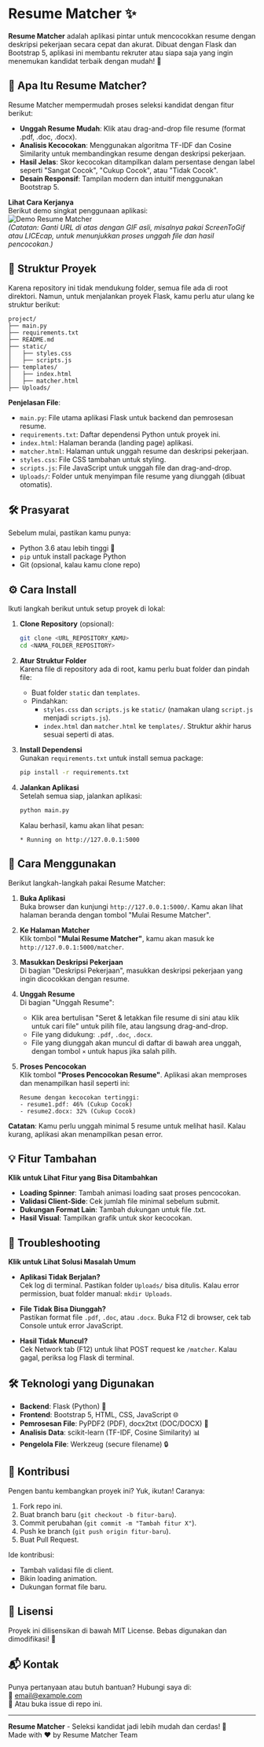 # Resume Matcher ✨

**Resume Matcher** adalah aplikasi pintar untuk mencocokkan resume dengan deskripsi pekerjaan secara cepat dan akurat. Dibuat dengan Flask dan Bootstrap 5, aplikasi ini membantu rekruter atau siapa saja yang ingin menemukan kandidat terbaik dengan mudah! 🚀

## 🎯 Apa Itu Resume Matcher?

Resume Matcher mempermudah proses seleksi kandidat dengan fitur berikut:

- **Unggah Resume Mudah**: Klik atau drag-and-drop file resume (format .pdf, .doc, .docx).
- **Analisis Kecocokan**: Menggunakan algoritma TF-IDF dan Cosine Similarity untuk membandingkan resume dengan deskripsi pekerjaan.
- **Hasil Jelas**: Skor kecocokan ditampilkan dalam persentase dengan label seperti "Sangat Cocok", "Cukup Cocok", atau "Tidak Cocok".
- **Desain Responsif**: Tampilan modern dan intuitif menggunakan Bootstrap 5.

**Lihat Cara Kerjanya**\
Berikut demo singkat penggunaan aplikasi:\
![Demo Resume Matcher](https://imgur.com/a/pfsffDJ)  
*(Catatan: Ganti URL di atas dengan GIF asli, misalnya pakai ScreenToGif atau LICEcap, untuk menunjukkan proses unggah file dan hasil pencocokan.)*

## 📂 Struktur Proyek

Karena repository ini tidak mendukung folder, semua file ada di root direktori. Namun, untuk menjalankan proyek Flask, kamu perlu atur ulang ke struktur berikut:

```
project/
├── main.py
├── requirements.txt
├── README.md
├── static/
│   ├── styles.css
│   ├── scripts.js
├── templates/
│   ├── index.html
│   ├── matcher.html
├── Uploads/
```

**Penjelasan File**:

- `main.py`: File utama aplikasi Flask untuk backend dan pemrosesan resume.
- `requirements.txt`: Daftar dependensi Python untuk proyek ini.
- `index.html`: Halaman beranda (landing page) aplikasi.
- `matcher.html`: Halaman untuk unggah resume dan deskripsi pekerjaan.
- `styles.css`: File CSS tambahan untuk styling.
- `scripts.js`: File JavaScript untuk unggah file dan drag-and-drop.
- `Uploads/`: Folder untuk menyimpan file resume yang diunggah (dibuat otomatis).

## 🛠️ Prasyarat

Sebelum mulai, pastikan kamu punya:

- Python 3.6 atau lebih tinggi 🐍
- `pip` untuk install package Python
- Git (opsional, kalau kamu clone repo)

## ⚙️ Cara Install

Ikuti langkah berikut untuk setup proyek di lokal:

1. **Clone Repository** (opsional):

   ```bash
   git clone <URL_REPOSITORY_KAMU>
   cd <NAMA_FOLDER_REPOSITORY>
   ```

2. **Atur Struktur Folder**\
   Karena file di repository ada di root, kamu perlu buat folder dan pindah file:

   - Buat folder `static` dan `templates`.
   - Pindahkan:
     - `styles.css` dan `scripts.js` ke `static/` (namakan ulang `script.js` menjadi `scripts.js`).
     - `index.html` dan `matcher.html` ke `templates/`.
   Struktur akhir harus sesuai seperti di atas.

3. **Install Dependensi**\
   Gunakan `requirements.txt` untuk install semua package:

   ```bash
   pip install -r requirements.txt
   ```

4. **Jalankan Aplikasi**\
   Setelah semua siap, jalankan aplikasi:

   ```bash
   python main.py
   ```

   Kalau berhasil, kamu akan lihat pesan:

   ```
   * Running on http://127.0.0.1:5000
   ```

## 🚀 Cara Menggunakan

Berikut langkah-langkah pakai Resume Matcher:

1. **Buka Aplikasi**\
   Buka browser dan kunjungi `http://127.0.0.1:5000/`. Kamu akan lihat halaman beranda dengan tombol "Mulai Resume Matcher".

2. **Ke Halaman Matcher**\
   Klik tombol **"Mulai Resume Matcher"**, kamu akan masuk ke `http://127.0.0.1:5000/matcher`.

3. **Masukkan Deskripsi Pekerjaan**\
   Di bagian "Deskripsi Pekerjaan", masukkan deskripsi pekerjaan yang ingin dicocokkan dengan resume.

4. **Unggah Resume**\
   Di bagian "Unggah Resume":

   - Klik area bertulisan "Seret & letakkan file resume di sini atau klik untuk cari file" untuk pilih file, atau langsung drag-and-drop.
   - File yang didukung: `.pdf`, `.doc`, `.docx`.
   - File yang diunggah akan muncul di daftar di bawah area unggah, dengan tombol `×` untuk hapus jika salah pilih.

5. **Proses Pencocokan**\
   Klik tombol **"Proses Pencocokan Resume"**. Aplikasi akan memproses dan menampilkan hasil seperti ini:

   ```
   Resume dengan kecocokan tertinggi:
   - resume1.pdf: 46% (Cukup Cocok)
   - resume2.docx: 32% (Cukup Cocok)
   ```

**Catatan**: Kamu perlu unggah minimal 5 resume untuk melihat hasil. Kalau kurang, aplikasi akan menampilkan pesan error.

## 💡 Fitur Tambahan

**Klik untuk Lihat Fitur yang Bisa Ditambahkan**

- **Loading Spinner**: Tambah animasi loading saat proses pencocokan.
- **Validasi Client-Side**: Cek jumlah file minimal sebelum submit.
- **Dukungan Format Lain**: Tambah dukungan untuk file .txt.
- **Hasil Visual**: Tampilkan grafik untuk skor kecocokan.

## 🐞 Troubleshooting

**Klik untuk Lihat Solusi Masalah Umum**

- **Aplikasi Tidak Berjalan?**\
  Cek log di terminal. Pastikan folder `Uploads/` bisa ditulis. Kalau error permission, buat folder manual: `mkdir Uploads`.

- **File Tidak Bisa Diunggah?**\
  Pastikan format file `.pdf`, `.doc`, atau `.docx`. Buka F12 di browser, cek tab Console untuk error JavaScript.

- **Hasil Tidak Muncul?**\
  Cek Network tab (F12) untuk lihat POST request ke `/matcher`. Kalau gagal, periksa log Flask di terminal.

## 🛠️ Teknologi yang Digunakan

- **Backend**: Flask (Python) 🐍
- **Frontend**: Bootstrap 5, HTML, CSS, JavaScript 🌐
- **Pemrosesan File**: PyPDF2 (PDF), docx2txt (DOC/DOCX) 📜
- **Analisis Data**: scikit-learn (TF-IDF, Cosine Similarity) 📊
- **Pengelola File**: Werkzeug (secure filename) 🔒

## 🤝 Kontribusi

Pengen bantu kembangkan proyek ini? Yuk, ikutan! Caranya:

1. Fork repo ini.
2. Buat branch baru (`git checkout -b fitur-baru`).
3. Commit perubahan (`git commit -m "Tambah fitur X"`).
4. Push ke branch (`git push origin fitur-baru`).
5. Buat Pull Request.

Ide kontribusi:

- Tambah validasi file di client.
- Bikin loading animation.
- Dukungan format file baru.

## 📜 Lisensi

Proyek ini dilisensikan di bawah MIT License. Bebas digunakan dan dimodifikasi! 🙏

## 📬 Kontak

Punya pertanyaan atau butuh bantuan? Hubungi saya di:\
📧 email@example.com\
🐙 Atau buka issue di repo ini.

---

**Resume Matcher** - Seleksi kandidat jadi lebih mudah dan cerdas! 🌟\
Made with ❤️ by Resume Matcher Team
